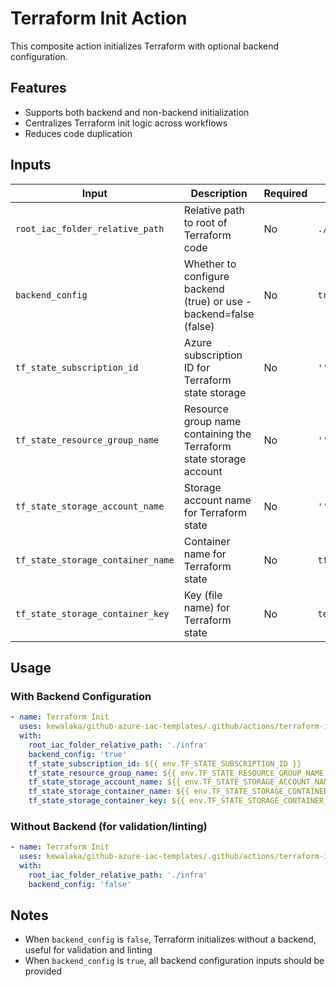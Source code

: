 # Terraform Init Action

This composite action initializes Terraform with optional backend configuration.

## Features

- Supports both backend and non-backend initialization
- Centralizes Terraform init logic across workflows
- Reduces code duplication

## Inputs

| Input | Description | Required | Default |
|-------|-------------|----------|---------|
| `root_iac_folder_relative_path` | Relative path to root of Terraform code | No | `./infra` |
| `backend_config` | Whether to configure backend (true) or use -backend=false (false) | No | `true` |
| `tf_state_subscription_id` | Azure subscription ID for Terraform state storage | No | `''` |
| `tf_state_resource_group_name` | Resource group name containing the Terraform state storage account | No | `''` |
| `tf_state_storage_account_name` | Storage account name for Terraform state | No | `''` |
| `tf_state_storage_container_name` | Container name for Terraform state | No | `tfstate` |
| `tf_state_storage_container_key` | Key (file name) for Terraform state | No | `terraform.tfstate` |

## Usage

### With Backend Configuration

```yaml
- name: Terraform Init
  uses: kewalaka/github-azure-iac-templates/.github/actions/terraform-init@main
  with:
    root_iac_folder_relative_path: './infra'
    backend_config: 'true'
    tf_state_subscription_id: ${{ env.TF_STATE_SUBSCRIPTION_ID }}
    tf_state_resource_group_name: ${{ env.TF_STATE_RESOURCE_GROUP_NAME }}
    tf_state_storage_account_name: ${{ env.TF_STATE_STORAGE_ACCOUNT_NAME }}
    tf_state_storage_container_name: ${{ env.TF_STATE_STORAGE_CONTAINER_NAME }}
    tf_state_storage_container_key: ${{ env.TF_STATE_STORAGE_CONTAINER_KEY }}
```

### Without Backend (for validation/linting)

```yaml
- name: Terraform Init
  uses: kewalaka/github-azure-iac-templates/.github/actions/terraform-init@main
  with:
    root_iac_folder_relative_path: './infra'
    backend_config: 'false'
```

## Notes

- When `backend_config` is `false`, Terraform initializes without a backend, useful for validation and linting
- When `backend_config` is `true`, all backend configuration inputs should be provided
